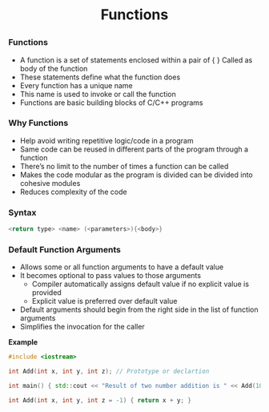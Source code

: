 <h1 style="text-align:center;"> Functions </p>

### Functions

- A function is a set of statements enclosed within a pair of { } Called as body of the function
- These statements define what the function does
- Every function has a unique name
- This name is used to invoke or call the function
- Functions are basic building blocks of C/C++ programs

### Why Functions

- Help avoid writing repetitive logic/code in a program
- Same code can be reused in different parts of the program through a function
- There’s no limit to the number of times a function can be called
- Makes the code modular as the program is divided can be divided into cohesive modules
- Reduces complexity of the code

### Syntax

```cpp
<return type> <name> (<parameters>){<body>}
```

### Default Function Arguments

- Allows some or all function arguments to have a default value
- It becomes optional to pass values to those arguments
  - Compiler automatically assigns default value if no explicit value is provided
  - Explicit value is preferred over default value
- Default arguments should begin from the right side in the list of function arguments
- Simplifies the invocation for the caller

**Example**

```cpp
#include <iostream>

int Add(int x, int y, int z); // Prototype or declartion

int main() { std::cout << "Result of two number addition is " << Add(10, 20); }

int Add(int x, int y, int z = -1) { return x + y; }
```
